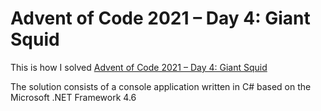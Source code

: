 # Advent of Code 2021 – Day 4: Giant Squid

This is how I solved [Advent of Code 2021 – Day 4: Giant Squid](https://adventofcode.com/2021/day/4) 

The solution consists of a console application written in C# based on the Microsoft .NET Framework 4.6 

